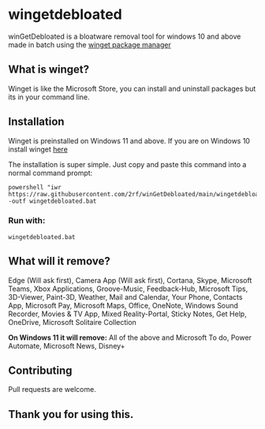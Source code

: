 # wingetdebloated

winGetDebloated is a bloatware removal tool for windows 10 and above made in batch using the [winget package manager](https://github.com/microsoft/winget-cli)

## What is winget?

Winget is like the Microsoft Store, you can install and uninstall packages but its in your command line. 

## Installation
Winget is preinstalled on Windows 11 and above. If you are on Windows 10 install winget [here](https://www.microsoft.com/p/app-installer/9nblggh4nns1)

The installation is super simple. Just copy and paste this command into a normal command prompt:

    powershell "iwr https://raw.githubusercontent.com/2rf/winGetDebloated/main/wingetdebloated.bat" -outf wingetdebloated.bat 

### Run with:

    wingetdebloated.bat

## What will it remove?
Edge (Will ask first), Camera App (Will ask first), Cortana, Skype, Microsoft Teams, Xbox Applications, Groove-Music, Feedback-Hub, Microsoft Tips, 3D-Viewer, Paint-3D, Weather, Mail and Calendar, Your Phone, Contacts App, Microsoft Pay, Microsoft Maps, Office, OneNote, Windows Sound Recorder, Movies & TV App, Mixed Reality-Portal, Sticky Notes, Get Help, OneDrive, Microsoft Solitaire Collection

**On Windows 11 it will remove:** 
All of the above and Microsoft To do, Power Automate, Microsoft News, Disney+

## Contributing
Pull requests are welcome. 

## Thank you for using this.
